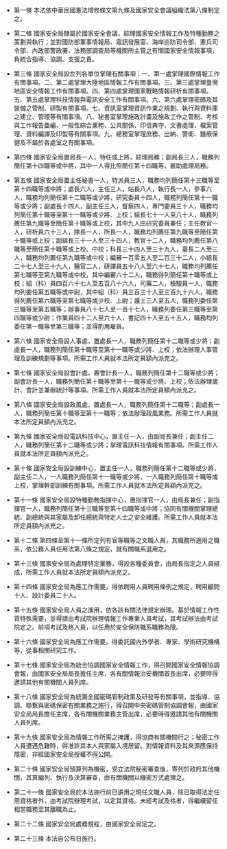 * 第一條 本法依中華民國憲法增修條文第九條及國家安全會議組織法第八條制定之。

* 第二條 國家安全局隸屬於國家安全會議，綜理國家安全情報工作及特種勤務之策劃與執行；並對國防部軍事情報局、電訊發展室、海岸巡防司令部、憲兵司令部、內政部警政署、法務部調查局等機關所主管之有關國家安全情報事項，負統合指導、協調、支援之責。

* 第三條 國家安全局設左列各單位掌理有關事項：一、第一處掌理國際情報工作有關事項。二、第二處掌理大陸地區情報工作有關事項。三、第三處掌理臺灣地區安全情報工作有關事項。四、第四處掌理國家戰略情報研析有關事項。五、第五處掌理科技情報與電訊安全工作有關事項。六、第六處掌理密碼及其裝備之管制、研製有關事項。七、資訊室掌理資訊作業之規劃、執行與資料庫之建立、管理等有關事項。八、秘書室掌理施政計畫及施政工作之管制、考核與工作報告彙編、一般性綜合業務、公共關係、印信典守、文書處理、檔案管理、資料編譯及印製等有關事項。九、總務室掌理庶務、出納、警衛、醫療保健及不屬於各處室之有關事項。

* 第四條 國家安全局置局長一人，特任或上將，綜理局務；副局長三人，職務列簡任第十四職等或中將，其中一人得比照簡任第十四職等，襄助處理局務。

* 第五條 國家安全局置主任秘書一人，特派員三人，職務均列簡任第十三職等至第十四職等或中將；處長六人，主任三人，站長八人，執行長一人，參事六人，職務均列簡任第十二職等或少將，研究委員十四人，職務列簡任第十一職等或少將；副處長十四人，副主任三人，督察四人，專門委員三十人，職務均列簡任第十職等至第十一職等或少將、上校；組長七十一人至八十人，職務列薦任第九職等至簡任第十職等或上校，其中九人由研究委員兼任；主任教官一人，研析員六十三人，隊長一人，所長一人，職務均列薦任第九職等至簡任第十職等或上校；副組長三十一人至三十四人，教官十二人，職務均列薦任第八職等至簡任第十職等或上校、中校；科長三十四人至三十九人，臺長二人至三人，職務均列薦任第九職等或中校；編審一百零五人至二百三十二人，小組長二十七人至三十九人，醫官二人，研譯員五十八人至六十七人，職務均列薦任第七職等至第九職等或中校，其中編審六十二人，職務得列簡任第十職等或上校；組（科）員四百六十七人至五百八十六人，司藥二人，檢驗員一人，職務均列委任第五職等或中尉，其中組（科）員三百三十人至三百九十六人，職務得列薦任第六職等至第七職等或少校、上尉；護士三人至五人，職務列委任第三職等至第五職等；辦事員八十七人至一百十七人，職務列委任第三職等至第四職等或少尉；作業員四十二人至六十人，書記四十人至五十五人，職務均列委任第一職等至第三職等；並得酌用雇員。

* 第六條 國家安全局設人事處，置處長一人，職務列簡任第十二職等或少將；副處長一人，職務列簡任第十職等至第十一職等或少將、上校；依法辦理人事管理及訓練規劃等事項。所需工作人員就本法所定員額內派充之。

* 第七條 國家安全局設會計處，置會計長一人，職務列簡任第十二職等或少將；副會計長一人，職務列簡任第十職等至第十一職等或少將、上校；依法辦理歲計、會計並兼辦統計等事項。所需工作人員就本法所定員額內派充之。

* 第八條 國家安全局設政風處，置處長一人，職務列簡任第十二職等；副處長一人，職務列簡任第十職等至第十一職等；依法辦理政風業務。所需工作人員就本法所定員額內派充之。

* 第九條 國家安全局設電訊科技中心，置主任一人，由副局長兼任；副主任二人，職務列簡任第十二職等或少將；掌理電訊科技情報有關事項。所需工作人員就本法所定員額內派充之。

* 第十條 國家安全局設訓練中心，置主任一人，職務列簡任第十二職等或少將，副主任二人，一人職務列簡任第十一職等或少將，一人職務列簡任第十職等或上校，掌理幹部訓練有關事項。所需工作人員就本法所定員額內派充之。

* 第十一條 國家安全局設特種勤務指揮中心，置指揮官一人，由局長兼任；副指揮官一人，職務列簡任第十三職等至第十四職等或中將；協同有關機關掌理總統、副總統與其家屬及卸任總統與特定人士之安全維護。所需工作人員就本法所定員額內派充之。

* 第十二條 第四條至第十一條所定列有官等職等之文職人員，其職務所適用之職系，依公務人員任用法第八條之規定，就有關職系選用之。

* 第十三條 國家安全局為處理特定業務，得設各種委員會，由局長指定之人員組成，所需工作人員就本法所定員額內派充之。

* 第十四條 國家安全局為應工作需要，得依聘用人員聘用條例之規定，聘用顧問十人、設計委員二十人。

* 第十五條 國家安全局人員之進用，依各該有關法律規定辦理。基於情報工作性質特殊需要，並得請由考試院辦理情報工作專業人員考試，其考試辦法由考試院定之。前項考試及格人員，以任用於安全保防職系職務為限。

* 第十六條 國家安全局為應工作需要，得委託國內外學者、專家、學術研究機構等，從事相關研究工作。

* 第十七條 國家安全局為統合協調國家安全情報工作，得召開國家安全情報協調會報，由國家安全局局長擔任主席，各有關情報治安機關首長出席，必要時得邀請其他有關機關人員列席。

* 第十八條 國家安全局為統籌全國密碼管制政策及研發等有關事項，並指導、協調、聯繫與密碼保密有關業務之施行，得召開中央密碼管制協調會報，由國家安全局局長擔任主席，各有關機關業務主管出席，必要時得邀請其他有關機關人員列席。

* 第十九條 國家安全局為情報工作所需之掩護，得協商有關機關行之；秘密工作人員遭遇危難時，得准許其本人與家屬入境居留。對情報資料及其來源應保持隱密，非經國家安全局授權不得公開。

* 第二十條 國家安全局預算列為機密，受立法院秘密審查後，寄列於政府其他機關，其算編列、執行及決算審查，由有關機關以機密方式處理之。

* 第二十一條 國家安全局於本法施行前已遴用之現任文職人員，除已取得法定任用資格者外，由考試院辦理考試，以定其資格。未經考試及格者，得繼續留任相當職務至其離職為止。

* 第二十二條 國家安全局處務規程，由國家安全局定之。

* 第二十三條 本法自公布日施行。

